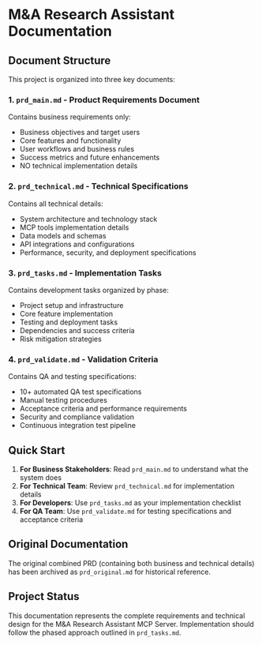# M&A Research Assistant Documentation

## Document Structure

This project is organized into three key documents:

### 1. `prd_main.md` - Product Requirements Document
Contains business requirements only:
- Business objectives and target users
- Core features and functionality
- User workflows and business rules
- Success metrics and future enhancements
- NO technical implementation details

### 2. `prd_technical.md` - Technical Specifications
Contains all technical details:
- System architecture and technology stack
- MCP tools implementation details
- Data models and schemas
- API integrations and configurations
- Performance, security, and deployment specifications

### 3. `prd_tasks.md` - Implementation Tasks
Contains development tasks organized by phase:
- Project setup and infrastructure
- Core feature implementation
- Testing and deployment tasks
- Dependencies and success criteria
- Risk mitigation strategies

### 4. `prd_validate.md` - Validation Criteria
Contains QA and testing specifications:
- 10+ automated QA test specifications
- Manual testing procedures
- Acceptance criteria and performance requirements
- Security and compliance validation
- Continuous integration test pipeline

## Quick Start

1. **For Business Stakeholders**: Read `prd_main.md` to understand what the system does
2. **For Technical Team**: Review `prd_technical.md` for implementation details
3. **For Developers**: Use `prd_tasks.md` as your implementation checklist
4. **For QA Team**: Use `prd_validate.md` for testing specifications and acceptance criteria

## Original Documentation

The original combined PRD (containing both business and technical details) has been archived as `prd_original.md` for historical reference.

## Project Status

This documentation represents the complete requirements and technical design for the M&A Research Assistant MCP Server. Implementation should follow the phased approach outlined in `prd_tasks.md`.